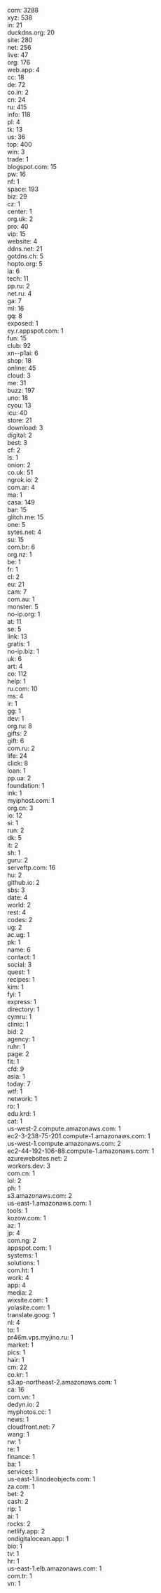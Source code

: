 com: 3288<br>
xyz: 538<br>
in: 21<br>
duckdns.org: 20<br>
site: 280<br>
net: 256<br>
live: 47<br>
org: 176<br>
web.app: 4<br>
cc: 18<br>
de: 72<br>
co.in: 2<br>
cn: 24<br>
ru: 415<br>
info: 118<br>
pl: 4<br>
tk: 13<br>
us: 36<br>
top: 400<br>
win: 3<br>
trade: 1<br>
blogspot.com: 15<br>
pw: 16<br>
nf: 1<br>
space: 193<br>
biz: 29<br>
cz: 1<br>
center: 1<br>
org.uk: 2<br>
pro: 40<br>
vip: 15<br>
website: 4<br>
ddns.net: 21<br>
gotdns.ch: 5<br>
hopto.org: 5<br>
la: 6<br>
tech: 11<br>
pp.ru: 2<br>
net.ru: 4<br>
ga: 7<br>
ml: 16<br>
gq: 8<br>
exposed: 1<br>
ey.r.appspot.com: 1<br>
fun: 15<br>
club: 92<br>
xn--p1ai: 6<br>
shop: 18<br>
online: 45<br>
cloud: 3<br>
me: 31<br>
buzz: 197<br>
uno: 18<br>
cyou: 13<br>
icu: 40<br>
store: 21<br>
download: 3<br>
digital: 2<br>
best: 3<br>
cf: 2<br>
ls: 1<br>
onion: 2<br>
co.uk: 51<br>
ngrok.io: 2<br>
com.ar: 4<br>
ma: 1<br>
casa: 149<br>
bar: 15<br>
glitch.me: 15<br>
one: 5<br>
sytes.net: 4<br>
su: 15<br>
com.br: 6<br>
org.nz: 1<br>
be: 1<br>
fr: 1<br>
cl: 2<br>
eu: 21<br>
cam: 7<br>
com.au: 1<br>
monster: 5<br>
no-ip.org: 1<br>
at: 11<br>
se: 5<br>
link: 13<br>
gratis: 1<br>
no-ip.biz: 1<br>
uk: 6<br>
art: 4<br>
co: 112<br>
help: 1<br>
ru.com: 10<br>
ms: 4<br>
ir: 1<br>
gg: 1<br>
dev: 1<br>
org.ru: 8<br>
gifts: 2<br>
gift: 6<br>
com.ru: 2<br>
life: 24<br>
click: 8<br>
loan: 1<br>
pp.ua: 2<br>
foundation: 1<br>
ink: 1<br>
myiphost.com: 1<br>
org.cn: 3<br>
io: 12<br>
si: 1<br>
run: 2<br>
dk: 5<br>
it: 2<br>
sh: 1<br>
guru: 2<br>
serveftp.com: 16<br>
hu: 2<br>
github.io: 2<br>
sbs: 3<br>
date: 4<br>
world: 2<br>
rest: 4<br>
codes: 2<br>
ug: 2<br>
ac.ug: 1<br>
pk: 1<br>
name: 6<br>
contact: 1<br>
social: 3<br>
quest: 1<br>
recipes: 1<br>
kim: 1<br>
fyi: 1<br>
express: 1<br>
directory: 1<br>
cymru: 1<br>
clinic: 1<br>
bid: 2<br>
agency: 1<br>
ruhr: 1<br>
page: 2<br>
fit: 1<br>
cfd: 9<br>
asia: 1<br>
today: 7<br>
wtf: 1<br>
network: 1<br>
ro: 1<br>
edu.krd: 1<br>
cat: 1<br>
us-west-2.compute.amazonaws.com: 1<br>
ec2-3-238-75-201.compute-1.amazonaws.com: 1<br>
us-west-1.compute.amazonaws.com: 2<br>
ec2-44-192-106-88.compute-1.amazonaws.com: 1<br>
azurewebsites.net: 2<br>
workers.dev: 3<br>
com.cn: 1<br>
lol: 2<br>
ph: 1<br>
s3.amazonaws.com: 2<br>
us-east-1.amazonaws.com: 1<br>
tools: 1<br>
kozow.com: 1<br>
az: 1<br>
jp: 4<br>
com.ng: 2<br>
appspot.com: 1<br>
systems: 1<br>
solutions: 1<br>
com.ht: 1<br>
work: 4<br>
app: 4<br>
media: 2<br>
wixsite.com: 1<br>
yolasite.com: 1<br>
translate.goog: 1<br>
nl: 4<br>
to: 1<br>
pr46m.vps.myjino.ru: 1<br>
market: 1<br>
pics: 1<br>
hair: 1<br>
cm: 22<br>
co.kr: 1<br>
s3.ap-northeast-2.amazonaws.com: 1<br>
ca: 16<br>
com.vn: 1<br>
dedyn.io: 2<br>
myphotos.cc: 1<br>
news: 1<br>
cloudfront.net: 7<br>
wang: 1<br>
rw: 1<br>
re: 1<br>
finance: 1<br>
ba: 1<br>
services: 1<br>
us-east-1.linodeobjects.com: 1<br>
za.com: 1<br>
bet: 2<br>
cash: 2<br>
rip: 1<br>
ai: 1<br>
rocks: 2<br>
netlify.app: 2<br>
ondigitalocean.app: 1<br>
bio: 1<br>
tv: 1<br>
hr: 1<br>
us-east-1.elb.amazonaws.com: 1<br>
com.tr: 1<br>
vn: 1<br>
